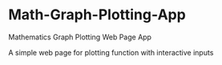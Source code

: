 # Math-Graph-Plotting-App
Mathematics Graph Plotting Web Page App 

A simple web page for plotting function with interactive inputs
